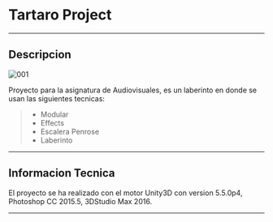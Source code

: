 # Tartaro Project

---
## Descripcion

![001]

Proyecto para la asignatura de Audiovisuales, es un laberinto en donde se usan las siguientes tecnicas:

> * Modular
> * Effects
> * Escalera Penrose
> * Laberinto

---

## Informacion Tecnica

El proyecto se ha realizado con el motor Unity3D con version 5.5.0p4, Photoshop CC 2015.5, 3DStudio Max 2016.

---

[001]: https://github.com/lPinchol/Tartaro-Project/blob/master/Res/img.png


